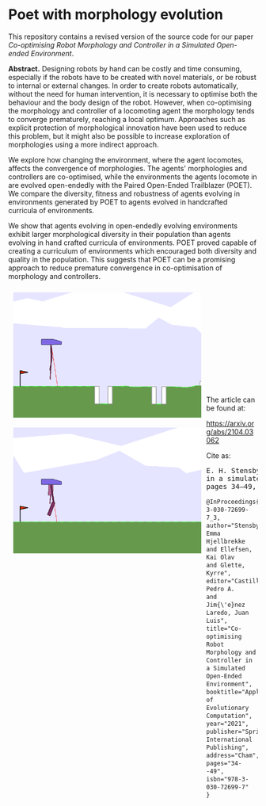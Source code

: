 # Poet with morphology evolution

This repository contains a revised version of the source code for our paper *Co-optimising Robot Morphology and Controller in a Simulated Open-ended Environment*.

**Abstract.** Designing robots by hand can be costly and time consuming, especially if the robots have to be created with novel materials, or be robust to internal or external changes. In order to create robots automatically, without the need for human intervention, it is necessary to optimise both the behaviour and the body design of the robot. However, when co-optimising the morphology and controller of a locomoting agent the morphology tends to converge prematurely, reaching a local optimum. Approaches such as explicit protection of morphological innovation have been used to reduce this problem, but it might also be possible to increase exploration of morphologies using a more indirect approach.

We explore how changing the environment, where the agent locomotes, affects the convergence of morphologies. The agents' morphologies and controllers are co-optimised, while the environments the agents locomote in are evolved open-endedly with the Paired Open-Ended Trailblazer (POET). We compare the diversity, fitness and robustness of agents evolving in environments generated by POET to agents evolved in handcrafted curricula of environments.

We show that agents evolving in open-endedly evolving environments exhibit larger morphological diversity in their population than agents evolving in hand crafted curricula of environments. POET proved capable of creating a curriculum of environments which encouraged both diversity and quality in the population. This suggests that POET can be a promising approach to reduce premature convergence in co-optimisation of morphology and controllers.

<img src="https://github.com/EmmaStensby/poet-morphology/blob/main/readme_images/agent_example.gif" alt="gif1" width="380" align="left" style="margin: 10px"/> <img src="https://github.com/EmmaStensby/poet-morphology/blob/main/readme_images/agent_example_2.gif" alt="gif2" width="380" align="left" style="margin: 10px"/>

<br /><br /><br /><br /><br /><br /><br /><br /><br /><br /><br />
<br />

The article can be found at:

https://arxiv.org/abs/2104.03062


Cite as:



<pre>
E. H. Stensby, K. O. Ellefsen, and K. Glette. Co-optimising robot morphology and controller 
in a simulated open-ended environment. <em>Applications of Evolutionary Computation</em>, 
pages 34–49, Cham, 2021. Springer International Publishing.
</pre>



```
@InProceedings{10.1007/978-3-030-72699-7_3,
author="Stensby, Emma Hjellbrekke
and Ellefsen, Kai Olav
and Glette, Kyrre",
editor="Castillo, Pedro A.
and Jim{\'e}nez Laredo, Juan Luis",
title="Co-optimising Robot Morphology and Controller in a Simulated Open-Ended Environment",
booktitle="Applications of Evolutionary Computation",
year="2021",
publisher="Springer International Publishing",
address="Cham",
pages="34--49",
isbn="978-3-030-72699-7"
}
```
